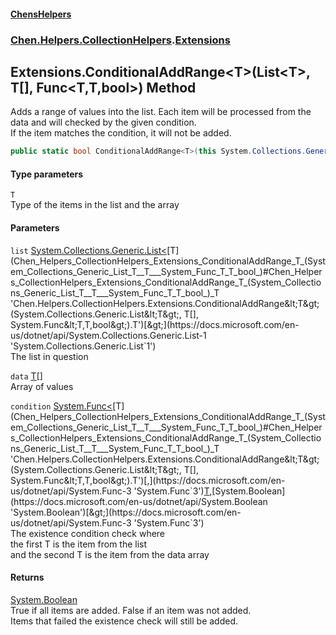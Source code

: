 #### [ChensHelpers](index 'index')
### [Chen.Helpers.CollectionHelpers](Chen_Helpers_CollectionHelpers 'Chen.Helpers.CollectionHelpers').[Extensions](Chen_Helpers_CollectionHelpers_Extensions 'Chen.Helpers.CollectionHelpers.Extensions')
## Extensions.ConditionalAddRange&lt;T&gt;(List&lt;T&gt;, T[], Func&lt;T,T,bool&gt;) Method
Adds a range of values into the list. Each item will be processed from the data and will checked by the given condition.  
If the item matches the condition, it will not be added.  
```csharp
public static bool ConditionalAddRange<T>(this System.Collections.Generic.List<T> list, T[] data, System.Func<T,T,bool> condition);
```
#### Type parameters
<a name='Chen_Helpers_CollectionHelpers_Extensions_ConditionalAddRange_T_(System_Collections_Generic_List_T__T___System_Func_T_T_bool_)_T'></a>
`T`  
Type of the items in the list and the array
  
#### Parameters
<a name='Chen_Helpers_CollectionHelpers_Extensions_ConditionalAddRange_T_(System_Collections_Generic_List_T__T___System_Func_T_T_bool_)_list'></a>
`list` [System.Collections.Generic.List&lt;](https://docs.microsoft.com/en-us/dotnet/api/System.Collections.Generic.List-1 'System.Collections.Generic.List`1')[T](Chen_Helpers_CollectionHelpers_Extensions_ConditionalAddRange_T_(System_Collections_Generic_List_T__T___System_Func_T_T_bool_)#Chen_Helpers_CollectionHelpers_Extensions_ConditionalAddRange_T_(System_Collections_Generic_List_T__T___System_Func_T_T_bool_)_T 'Chen.Helpers.CollectionHelpers.Extensions.ConditionalAddRange&lt;T&gt;(System.Collections.Generic.List&lt;T&gt;, T[], System.Func&lt;T,T,bool&gt;).T')[&gt;](https://docs.microsoft.com/en-us/dotnet/api/System.Collections.Generic.List-1 'System.Collections.Generic.List`1')  
The list in question
  
<a name='Chen_Helpers_CollectionHelpers_Extensions_ConditionalAddRange_T_(System_Collections_Generic_List_T__T___System_Func_T_T_bool_)_data'></a>
`data` [T](Chen_Helpers_CollectionHelpers_Extensions_ConditionalAddRange_T_(System_Collections_Generic_List_T__T___System_Func_T_T_bool_)#Chen_Helpers_CollectionHelpers_Extensions_ConditionalAddRange_T_(System_Collections_Generic_List_T__T___System_Func_T_T_bool_)_T 'Chen.Helpers.CollectionHelpers.Extensions.ConditionalAddRange&lt;T&gt;(System.Collections.Generic.List&lt;T&gt;, T[], System.Func&lt;T,T,bool&gt;).T')[[]](https://docs.microsoft.com/en-us/dotnet/api/System.Array 'System.Array')  
Array of values
  
<a name='Chen_Helpers_CollectionHelpers_Extensions_ConditionalAddRange_T_(System_Collections_Generic_List_T__T___System_Func_T_T_bool_)_condition'></a>
`condition` [System.Func&lt;](https://docs.microsoft.com/en-us/dotnet/api/System.Func-3 'System.Func`3')[T](Chen_Helpers_CollectionHelpers_Extensions_ConditionalAddRange_T_(System_Collections_Generic_List_T__T___System_Func_T_T_bool_)#Chen_Helpers_CollectionHelpers_Extensions_ConditionalAddRange_T_(System_Collections_Generic_List_T__T___System_Func_T_T_bool_)_T 'Chen.Helpers.CollectionHelpers.Extensions.ConditionalAddRange&lt;T&gt;(System.Collections.Generic.List&lt;T&gt;, T[], System.Func&lt;T,T,bool&gt;).T')[,](https://docs.microsoft.com/en-us/dotnet/api/System.Func-3 'System.Func`3')[T](Chen_Helpers_CollectionHelpers_Extensions_ConditionalAddRange_T_(System_Collections_Generic_List_T__T___System_Func_T_T_bool_)#Chen_Helpers_CollectionHelpers_Extensions_ConditionalAddRange_T_(System_Collections_Generic_List_T__T___System_Func_T_T_bool_)_T 'Chen.Helpers.CollectionHelpers.Extensions.ConditionalAddRange&lt;T&gt;(System.Collections.Generic.List&lt;T&gt;, T[], System.Func&lt;T,T,bool&gt;).T')[,](https://docs.microsoft.com/en-us/dotnet/api/System.Func-3 'System.Func`3')[System.Boolean](https://docs.microsoft.com/en-us/dotnet/api/System.Boolean 'System.Boolean')[&gt;](https://docs.microsoft.com/en-us/dotnet/api/System.Func-3 'System.Func`3')  
The existence condition check where  
            the first T is the item from the list  
            and the second T is the item from the data array
  
#### Returns
[System.Boolean](https://docs.microsoft.com/en-us/dotnet/api/System.Boolean 'System.Boolean')  
True if all items are added. False if an item was not added.  
            Items that failed the existence check will still be added.
